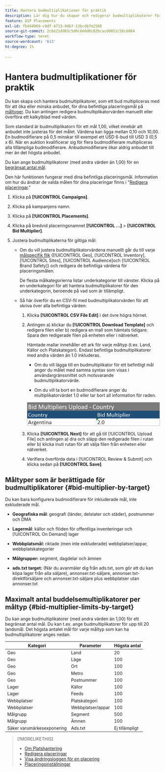 ```yaml
---
title: Hantera budmultiplikationer för praktik
description: Lär dig hur du skapar och redigerar budmultiplikatorer för dina placeringsmål.
feature: DSP Placements
exl-id: fbd44960-c9df-4713-94b7-13bcdb7e2568
source-git-commit: 2c6e21dd63c5d0c8e0d0c82bcacd0851c56c6084
workflow-type: tm+mt
source-wordcount: '613'
ht-degree: 1%

---
```


# Hantera budmultiplikationer för praktik

Du kan skapa och hantera budmultiplikatorer, som ett bud multipliceras med för att öka eller minska anbudet, för dina befintliga placeringsmål på [måltyper](#bid-multiplier-by-target). Du kan antingen redigera budmultiplikatorvärden manuellt eller överföra ett kalkylblad med värden.

Som standard är budmultiplikatorn för ett mål 1,00, vilket innebär att anbudet inte justeras för det målet. Värdena kan ligga mellan 0,10 och 10,00. En budmodifierare på 0,5 minskar till exempel ett USD 6-bud till USD 3 (0,5 x 6). När en auktion kvalificerar sig för flera budmodifierare multipliceras alla tillämpliga budmodifierare. Anbudsmodifierare ökar aldrig anbudet till mer än det högsta anbudet.

Du kan ange budmultiplikatorer (med andra värden än 1,00) för en [begränsat antal mål](#bid-multiplier-limits-by-target).

Den här funktionen fungerar med dina befintliga placeringsmål. Information om hur du ändrar de valda målen för dina placeringar finns i &quot;[Redigera placeringar](/help/dsp/campaign-management/placements/placement-edit.md).&quot;

1. Klicka på **[!UICONTROL Campaigns]**.

1. Klicka på kampanjens namn.

1. Klicka på **[!UICONTROL Placements]**.

1. Klicka på bredvid placeringsnamnet  **[!UICONTROL ...]** > **[!UICONTROL Bid Multiplier]**.

1. Justera budmultiplikaterna för giltiga mål:

   * Om du vill justera budmultiplikatorvärdena manuellt går du till varje [målspecifik flik](#bid-multiplier-by-target) ([!UICONTROL Geo], [!UICONTROL Inventory], [!UICONTROL Sites], [!UICONTROL Audience]och [!UICONTROL Brand Safety]) och redigera de befintliga värdena för placeringsmålen.

     De flesta målkategorierna listar underkategorier till vänster. Klicka på en underkategori för att hantera budmultiplikatorer för den underkategorin, beroende på vad som är tillämpligt.

   * Så här överför du en CSV-fil med budmultiplikatorvärden för att skriva över alla befintliga värden:

      1. Klicka **[!UICONTROL CSV File Edit]** i det övre högra hörnet.

      1. Antingen a) klickar du **[!UICONTROL Download Template]** och redigera filen eller b) redigera en mall som hämtats tidigare. Spara den redigerade filen på enheten eller i nätverket.

         Hämtade mallar innehåller ett ark för varje måltyp (t.ex. Land, Källor och Platskategori). Endast befintliga budmultiplikatorer med andra värden än 1.0 inkluderas.

         * Om du vill lägga till en budmultiplikator för ett befintligt mål anger du målet med samma syntax som visas i användargränssnittet och motsvarande budmultiplikatorvärde.

         * Om du vill ta bort en budmodifierare anger du multiplikatorvärdet 1.0 eller tar bort all information för raden.

         ![Exempelrad i en anbudsmultiplikator-kalkylbladsfil](/help/dsp/assets/bid-multiplier-spreadsheet.png "Exempelrad i en anbudsmultiplikator-kalkylbladsfil")

      1. Klicka **[!UICONTROL Next]** för att gå till [!UICONTROL Upload File] och antingen a) dra och släpp den redigerade filen i rutan eller b) klicka inuti rutan för att välja filen från enheten eller nätverket.

      1. Verifiera överförda data i [!UICONTROL Review & Submit] och klicka sedan på **[!UICONTROL Save]**.

## Måltyper som är berättigade för budmultiplikatorer {#bid-multiplier-by-target}

Du kan bara konfigurera budmodifierare för inkluderade mål, inte exkluderade mål.

* **Geografiska mål**: geografi (länder, delstater och städer), postnummer och DMA

* **Lagermål**: källor och flöden för offentliga inventeringar och [!UICONTROL On Demand] lager

* **Webbplatsmål:** riktade (men inte exkluderade) webbplatser/appar, webbplatskategorier

* **Målgrupper:** segment, dagdelar och ämnen

* **ads.txt target:** (När du avanmäler dig från ads.txt, som gör att du kan köpa lager från alla säljare), annonser.txt-säljare, annonser.txt-direktförsäljare och annonser.txt-säljare plus webbplatser utan annonser.txt <!-- bid multipliers for the different subsets of inventory; not available when the placement targets only one subset -->

## Maximalt antal buddelsemultiplikatorer per måltyp {#bid-multiplier-limits-by-target}

Du kan ange budmultiplikatorer (med andra värden än 1,00) för ett begränsat antal mål. Du kan t.ex. ange budmultiplikatorer för upp till 20 landsmål. Det högsta antalet mål för varje måltyp som kan ha budmultiplikatorer anges nedan.

| Kategori | Parameter | Högsta antal |
| -------- | --------- | ----- |
| Geo | Land | 20 |
| Geo | Läge | 100 |
| Geo | Ort | 100 |
| Geo | Metro | 100 |
| Geo | Postnummer | 100 |
| Lager | Källor | 100 |
| Lager | Feeds | 100 |
| Webbplatser | Platskategori | 100 |
| Webbplatser | Webbplatser/appar | 100 |
| Målgrupp | Segment | 500 |
| Målgrupp | Ämnen | 100 |
| Säker varumärkesexponering | Ads.txt | Ej tillämpligt |

>[!MORELIKETHIS]
>
>* [Om Platshantering](placement-about.md)
>* [Redigera placeringar](placement-edit.md)
>* [Visa ändringsloggen för en placering](placement-change-log.md)
>* [Placeringsinställningar](placement-settings.md)
